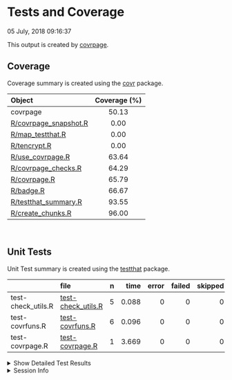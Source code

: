 Tests and Coverage
================
05 July, 2018 09:16:37

This output is created by
[covrpage](https://github.com/yonicd/covrpage).

## Coverage

Coverage summary is created using the
[covr](https://github.com/r-lib/covr) package.

| Object                                             | Coverage (%) |
| :------------------------------------------------- | :----------: |
| covrpage                                           |    50.13     |
| [R/covrpage\_snapshot.R](../R/covrpage_snapshot.R) |     0.00     |
| [R/map\_testthat.R](../R/map_testthat.R)           |     0.00     |
| [R/tencrypt.R](../R/tencrypt.R)                    |     0.00     |
| [R/use\_covrpage.R](../R/use_covrpage.R)           |    63.64     |
| [R/covrpage\_checks.R](../R/covrpage_checks.R)     |    64.29     |
| [R/covrpage.R](../R/covrpage.R)                    |    65.79     |
| [R/badge.R](../R/badge.R)                          |    66.67     |
| [R/testthat\_summary.R](../R/testthat_summary.R)   |    93.55     |
| [R/create\_chunks.R](../R/create_chunks.R)         |    96.00     |

<br>

## Unit Tests

Unit Test summary is created using the
[testthat](https://github.com/r-lib/testthat)
package.

|                     | file                                               | n |  time | error | failed | skipped | warning |
| ------------------- | :------------------------------------------------- | -: | ----: | ----: | -----: | ------: | ------: |
| test-check\_utils.R | [test-check\_utils.R](testthat/test-check_utils.R) | 5 | 0.088 |     0 |      0 |       0 |       0 |
| test-covrfuns.R     | [test-covrfuns.R](testthat/test-covrfuns.R)        | 6 | 0.096 |     0 |      0 |       0 |       0 |
| test-covrpage.R     | [test-covrpage.R](testthat/test-covrpage.R)        | 1 | 3.669 |     0 |      0 |       0 |       0 |

<details closed>

<summary> Show Detailed Test Results
</summary>

| file                                                   | context                                                 | test                           | status | n |  time |
| :----------------------------------------------------- | :------------------------------------------------------ | :----------------------------- | :----- | -: | ----: |
| [test-check\_utils.R](testthat/test-check_utils.R#L4)  | check for tests                                         | tests are detected             | PASS   | 1 | 0.017 |
| [test-check\_utils.R](testthat/test-check_utils.R#L12) | check for packages                                      | packages are detected          | PASS   | 3 | 0.038 |
| [test-check\_utils.R](testthat/test-check_utils.R#L22) | use covrpage                                            | test use\_covrpage             | PASS   | 1 | 0.033 |
| [test-covrfuns.R](testthat/test-covrfuns.R#L5)         | check summary covr                                      | covr\_summary: standard input  | PASS   | 1 | 0.058 |
| [test-covrfuns.R](testthat/test-covrfuns.R#L9)         | check summary covr                                      | covr\_summary: empty input     | PASS   | 1 | 0.001 |
| [test-covrfuns.R](testthat/test-covrfuns.R#L17)        | check summary output types                              | with data: short               | PASS   | 1 | 0.021 |
| [test-covrfuns.R](testthat/test-covrfuns.R#L21)        | check summary output types                              | with data: long                | PASS   | 1 | 0.014 |
| [test-covrfuns.R](testthat/test-covrfuns.R#L25)        | check summary output types                              | with data: no data             | PASS   | 1 | 0.001 |
| [test-covrfuns.R](testthat/test-covrfuns.R#L34)        | check covr to df                                        | covr object to df: empty input | PASS   | 1 | 0.001 |
| [test-covrpage.R](testthat/test-covrpage.R#L20)        | check against remote repo that main function is working | check on remote repo           | PASS   | 1 | 3.669 |

</details>

<details>

<summary> Session Info </summary>

| Field    | Value                               |
| :------- | :---------------------------------- |
| Version  | R version 3.5.0 (2018-04-23)        |
| Platform | x86\_64-apple-darwin15.6.0 (64-bit) |
| Running  | macOS High Sierra 10.13.5           |
| Language | en\_US                              |
| Timezone | America/New\_York                   |

| Package  | Version |
| :------- | :------ |
| testthat | 2.0.0   |
| covr     | 3.1.0   |
| covrpage | 0.0.4   |

</details>

<!--- Final Status : pass --->
